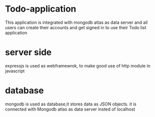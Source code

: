# Todo-application

This application is integrated with mongodb atlas as data server and all users can create their accounts and get signed in to use their Todo list application

# server side

expressjs is used as webframewrok, to make good use of http module in javascript

# database

mongodb is used as database,it stores data as JSON objects.
it is connected with Mongodb atlas as data server insted of localhost
